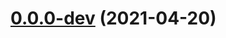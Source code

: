 # [0.0.0-dev](https://github.com/AlexRogalskiy/github-action-node-dependency/compare/v2.0.1...v0.0.0-dev) (2021-04-20)
